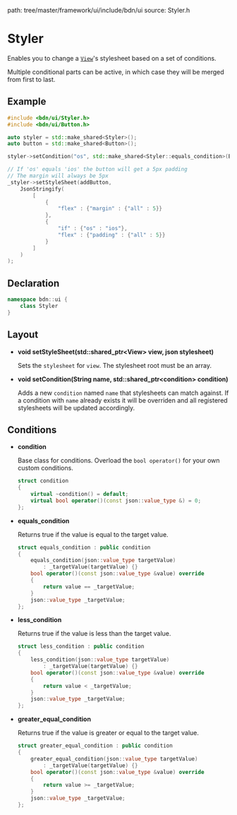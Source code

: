 path: tree/master/framework/ui/include/bdn/ui
source: Styler.h

# Styler

Enables you to change a [`View`](./view.md)'s stylesheet based on a set of conditions.

Multiple conditional parts can be active, in which case they will be merged from first to last. 

## Example

```c++
#include <bdn/ui/Styler.h>
#include <bdn/ui/Button.h>

auto styler = std::make_shared<Styler>();
auto button = std::make_shared<Button>();

styler->setCondition("os", std::make_shared<Styler::equals_condition>(BDN_TARGET));

// If 'os' equals 'ios' the button will get a 5px padding
// The margin will always be 5px
_styler->setStyleSheet(addButton,
    JsonStringify(
    	[ 
    		{
    			"flex" : {"margin" : {"all" : 5}}
    		},
    		{ 
    			"if" : {"os" : "ios"}, 
    			"flex" : {"padding" : {"all" : 5}}
    		} 
    	]
 	)
);
```

## Declaration

```C++
namespace bdn::ui {
	class Styler
}
```

## Layout

* **void setStyleSheet(std::shared_ptr<View\> view, json stylesheet)**
	
	Sets the `stylesheet` for `view`. The stylesheet root must be an array.

* **void setCondition(String name, std::shared_ptr<condition\> condition)**

	Adds a new `condition` named `name` that stylesheets can match against.
	If a condition with `name` already exists it will be overriden and all
	registered stylesheets will be updated accordingly.

## Conditions

* **condition**

	Base class for conditions. Overload the `bool operator()` for your own custom conditions.

	```C++
    struct condition
    {
        virtual ~condition() = default;
        virtual bool operator()(const json::value_type &) = 0;
    };
    ```

* **equals_condition**

	Returns true if the value is equal to the target value.

	```C++
	struct equals_condition : public condition
	{
	    equals_condition(json::value_type targetValue) 
	    	: _targetValue(targetValue) {}
	    bool operator()(const json::value_type &value) override 
	    { 
	    	return value == _targetValue; 
	    }
	    json::value_type _targetValue;
	};
	```

* **less_condition**

	Returns true if the value is less than the target value.

	```C++
	struct less_condition : public condition
	{
	    less_condition(json::value_type targetValue) 
	    	: _targetValue(targetValue) {}
	    bool operator()(const json::value_type &value) override 
	    { 
	    	return value < _targetValue; 
	    }
	    json::value_type _targetValue;
	};
	```

* **greater_equal_condition**

	Returns true if the value is greater or equal to the target value.

	```C++
	struct greater_equal_condition : public condition
	{
	    greater_equal_condition(json::value_type targetValue) 
	    	: _targetValue(targetValue) {}
	    bool operator()(const json::value_type &value) override 
	    { 
	    	return value >= _targetValue; 
	    }
	    json::value_type _targetValue;
	};
	```